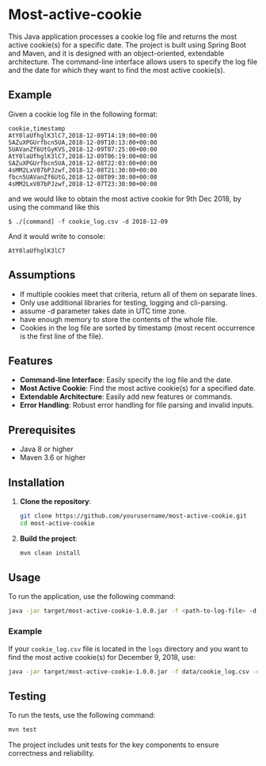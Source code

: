 # Most-active-cookie
This Java application processes a cookie log file and returns the most active cookie(s) for a specific date. The project is built using Spring Boot and Maven, and it is designed with an object-oriented, extendable architecture. 
The command-line interface allows users to specify the log file and the date for which they want to find the most active cookie(s).

## Example
Given a cookie log file in the following format:
~~~
cookie,timestamp
AtY0laUfhglK3lC7,2018-12-09T14:19:00+00:00
SAZuXPGUrfbcn5UA,2018-12-09T10:13:00+00:00
5UAVanZf6UtGyKVS,2018-12-09T07:25:00+00:00
AtY0laUfhglK3lC7,2018-12-09T06:19:00+00:00
SAZuXPGUrfbcn5UA,2018-12-08T22:03:00+00:00
4sMM2LxV07bPJzwf,2018-12-08T21:30:00+00:00
fbcn5UAVanZf6UtG,2018-12-08T09:30:00+00:00
4sMM2LxV07bPJzwf,2018-12-07T23:30:00+00:00
~~~
and we would like  to obtain the most active cookie for 9th Dec 2018, by using the command like this
~~~
$ ./[command] -f cookie_log.csv -d 2018-12-09
~~~

And it would write to console:
~~~
AtY0laUfhglK3lC7
~~~

## Assumptions
- If multiple cookies meet that criteria, return all of them on separate lines.
- Only use additional libraries for testing, logging and cli-parsing.
- assume -d parameter takes date in UTC time zone.
- have enough memory to store the contents of the whole file.
- Cookies in the log file are sorted by timestamp (most recent occurrence is the first line of the file).
  
## Features
- **Command-line Interface**: Easily specify the log file and the date.
- **Most Active Cookie**: Find the most active cookie(s) for a specified date.
- **Extendable Architecture**: Easily add new features or commands.
- **Error Handling**: Robust error handling for file parsing and invalid inputs.
  
## Prerequisites
- Java 8 or higher
- Maven 3.6 or higher

## Installation
1. **Clone the repository**:
    ```bash
    git clone https://github.com/yourusername/most-active-cookie.git
    cd most-active-cookie
    ```

2. **Build the project**:
    ```bash
    mvn clean install
    ```

## Usage
To run the application, use the following command:

```bash
java -jar target/most-active-cookie-1.0.0.jar -f <path-to-log-file> -d <date>
```

### Example
If your `cookie_log.csv` file is located in the `logs` directory and you want to find the most active cookie(s) for December 9, 2018, use:

```bash
java -jar target/most-active-cookie-1.0.0.jar -f data/cookie_log.csv -d 2018-12-09
```

## Testing

To run the tests, use the following command:

```bash
mvn test
```

The project includes unit tests for the key components to ensure correctness and reliability.
